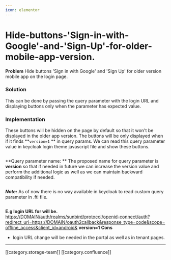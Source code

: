 ```yaml
---
icon: elementor
---
```


# Hide-buttons-'Sign-in-with-Google'-and-'Sign-Up'-for-older-mobile-app-version.

**Problem** Hide buttons 'Sign in with Google' and 'Sign Up' for older version mobile app on the login page.

### Solution&#x20;

This can be done by passing the query parameter with the login URL and displaying buttons only when the parameter has expected value.&#x20;

### Implementation

These buttons will be hidden on the page by default so that it won't be displayed in the older app version. The buttons will be only displayed when if it finds  \*\*`version=1` \*\* in query params. We can read this query parameter value in keycloak login theme javascript file and show these buttons.&#x20;

```
```

\*\*Query parameter name: \*\* The proposed name for query parameter is **version** so that if needed in future we can increase the version value and perform the additional logic as well as we can maintain backward compatibility if needed.

```
```

_**Note:**_ As of now there is no way available in keycloak to read custom query parameter in .ftl file.&#x20;

```
```

**E.g login URL for will be.** [https://DOMAIN/auth/realms/sunbird/protocol/openid-connect/auth?redirect\_uri=https://](https://staging.open-sunbird.org/auth/realms/sunbird/protocol/openid-connect/auth?redirect\_uri=https://staging.open-sunbird.org/oauth2callback\&response\_type=code\&scope=offline\_access\&client\_id=android&)[DOMAIN](https://staging.open-sunbird.org/auth/realms/sunbird/protocol/openid-connect/auth?redirect\_uri=https://staging.open-sunbird.org/oauth2callback\&response\_type=code\&scope=offline\_access\&client\_id=android&)[/oauth2callback\&response\_type=code\&scope=offline\_access\&client\_id=android&](https://staging.open-sunbird.org/auth/realms/sunbird/protocol/openid-connect/auth?redirect\_uri=https://staging.open-sunbird.org/oauth2callback\&response\_type=code\&scope=offline\_access\&client\_id=android&) **version=1** **Cons**

* login URL change will be needed in the portal as well as in tenant pages.&#x20;

***

\[\[category.storage-team]] \[\[category.confluence]]
